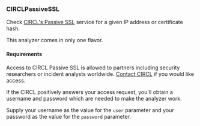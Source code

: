 ### CIRCLPassiveSSL

Check [CIRCL's Passive SSL](https://www.circl.lu/services/passive-ssl/)
service for a given IP address or certificate hash.

This analyzer comes in only one flavor.

#### Requirements

Access to CIRCL Passive SSL is allowed to partners including security
researchers or incident analysts worldwide. [Contact CIRCL](https://www.circl.lu/contact/)
if you would like access.

If the CIRCL positively answers your access request, you'll obtain a username
 and password which are needed to make the analyzer work.

Supply your username as the value for the `user` parameter and your password
as the value for the `password` parameter.

